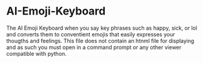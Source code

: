 # AI-Emoji-Keyboard

The AI Emoji Keyboard when you say key phrases such as happy, sick, or lol and converts them to conventient emojis that easily expresses your thougths and feelings.
This file does not contain an htnml file for displaying and as such you must open in a command prompt or any other viewer compatible with python.
